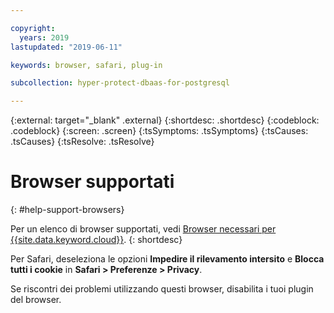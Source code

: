 ```yaml
---

copyright:
  years: 2019
lastupdated: "2019-06-11"

keywords: browser, safari, plug-in

subcollection: hyper-protect-dbaas-for-postgresql

---
```

{:external: target="_blank" .external}
{:shortdesc: .shortdesc}
{:codeblock: .codeblock}
{:screen: .screen}
{:tsSymptoms: .tsSymptoms}
{:tsCauses: .tsCauses}
{:tsResolve: .tsResolve}


# Browser supportati
{: #help-support-browsers}

Per un elenco di browser supportati, vedi [Browser necessari per {{site.data.keyword.cloud}}](/docs/overview?topic=overview-prereqs-platform#browsers-platform).
{: shortdesc}

Per Safari, deseleziona le opzioni **Impedire il rilevamento intersito** e **Blocca tutti i cookie** in **Safari > Preferenze > Privacy**.

Se riscontri dei problemi utilizzando questi browser, disabilita i tuoi plugin del browser.
